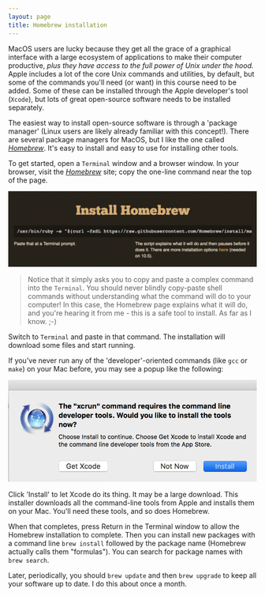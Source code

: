 ```yaml
---
layout: page
title: Homebrew installation
---
```


MacOS users are lucky because they get all the grace of a graphical interface with a large ecosystem of applications to make their computer productive, *plus they have access to the full power of Unix under the hood.*
Apple includes a lot of the core Unix commands and utilities, by default, but some of the commands you'll need (or want) in this course need to be added.
Some of these can be installed through the Apple developer's tool (`Xcode`), but lots of great open-source software needs to be installed separately.

The easiest way to install open-source software is through a 'package manager' (Linux users are likely already familiar with this concept!).
There are several package managers for MacOS, but I like the one called *[Homebrew](http://brew.sh)*.
It's easy to install and easy to use for installing other tools.

To get started, open a `Terminal` window and a browser window.
In your browser, visit the *[Homebrew](http://brew.sh)* site; copy the one-line command near the top of the page.

![homepage](Homebrew0.png)

> Notice that it simply asks you to copy and paste a complex command into the `Terminal`.
You should never blindly copy-paste shell commands without understanding what the command will do to your computer!
In this case, the Homebrew page explains what it will do, and you're hearing it from me - this is a safe tool to install.
As far as I know. ;-)

Switch to `Terminal` and paste in that command.
The installation will download some files and start running.

If you've never run any of the 'developer'-oriented commands (like `gcc` or `make`) on your Mac before, you may see a popup like the following:

![Xcode popup](Homebrew1.png)

Click 'Install' to let Xcode do its thing.
It may be a large download.
This installer downloads all the command-line tools from Apple and installs them on your Mac.
You'll need these tools, and so does Homebrew.

When that completes, press Return in the Terminal window to allow the Homebrew installation to complete.
Then you can install new packages with a command line `brew install` followed by the package name (Homebrew actually calls them "formulas").
You can search for package names with `brew search`.

Later, periodically, you should `brew update` and then `brew upgrade` to keep all your software up to date.
I do this about once a month.




